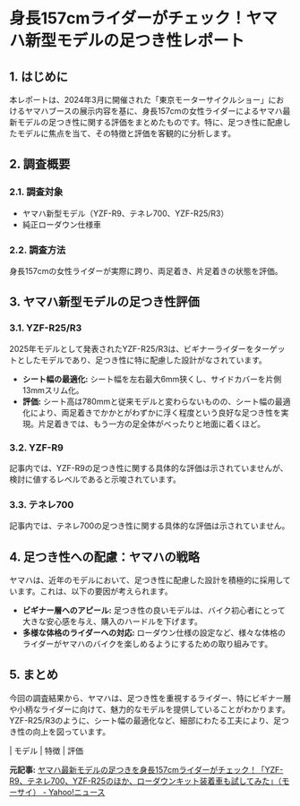 # 身長157cmライダーがチェック！ヤマハ新型モデルの足つき性レポート

## 1. はじめに

本レポートは、2024年3月に開催された「東京モーターサイクルショー」におけるヤマハブースの展示内容を基に、身長157cmの女性ライダーによるヤマハ最新モデルの足つき性に関する評価をまとめたものです。特に、足つき性に配慮したモデルに焦点を当て、その特徴と評価を客観的に分析します。

## 2. 調査概要

### 2.1. 調査対象

* ヤマハ新型モデル（YZF-R9、テネレ700、YZF-R25/R3）
* 純正ローダウン仕様車

### 2.2. 調査方法

身長157cmの女性ライダーが実際に跨り、両足着き、片足着きの状態を評価。

## 3. ヤマハ新型モデルの足つき性評価

### 3.1. YZF-R25/R3

2025年モデルとして発表されたYZF-R25/R3は、ビギナーライダーをターゲットとしたモデルであり、足つき性に特に配慮した設計がなされています。

* **シート幅の最適化:** シート幅を左右最大6mm狭くし、サイドカバーを片側13mmスリム化。
* **評価:** シート高は780mmと従来モデルと変わらないものの、シート幅の最適化により、両足着きでかかとがわずかに浮く程度という良好な足つき性を実現。片足着きでは、もう一方の足全体がべったりと地面に着くほど。

### 3.2. YZF-R9

記事内では、YZF-R9の足つき性に関する具体的な評価は示されていませんが、検討に値するレベルであると示唆されています。

### 3.3. テネレ700

記事内では、テネレ700の足つき性に関する具体的な評価は示されていません。

## 4. 足つき性への配慮：ヤマハの戦略

ヤマハは、近年のモデルにおいて、足つき性に配慮した設計を積極的に採用しています。これは、以下の要因が考えられます。

* **ビギナー層へのアピール:** 足つき性の良いモデルは、バイク初心者にとって大きな安心感を与え、購入のハードルを下げます。
* **多様な体格のライダーへの対応:** ローダウン仕様の設定など、様々な体格のライダーがヤマハのバイクを楽しめるようにするための取り組みです。

## 5. まとめ

今回の調査結果から、ヤマハは、足つき性を重視するライダー、特にビギナー層や小柄なライダーに向けて、魅力的なモデルを提供していることがわかります。YZF-R25/R3のように、シート幅の最適化など、細部にわたる工夫により、足つき性の向上を図っています。

| モデル | 特徴 | 評価 

**元記事:** [ヤマハ最新モデルの足つきを身長157cmライダーがチェック！「YZF-R9、テネレ700、YZF-R25のほか、ローダウンキット装着車も試してみた」（モーサイ） - Yahoo!ニュース](https://news.yahoo.co.jp/articles/eb53bda2f6c373106ee209bd3085ad7a82898add)